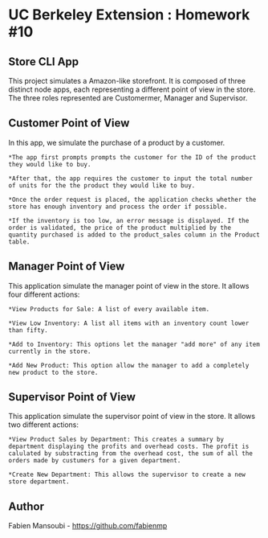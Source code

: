 # UC Berkeley Extension : Homework #10
## Store CLI App

This project simulates a Amazon-like storefront. It is composed of three distinct node apps, 
each representing a different point of view in the store. 
The three roles represented are Customermer, Manager and Supervisor.

## Customer Point of View

In this app, we simulate the purchase of a product by a customer. 

	*The app first prompts prompts the customer for the ID of the product they would like to buy.
	
	*After that, the app requires the customer to input the total number of units for the the product they would like to buy.

	*Once the order request is placed, the application checks whether the store has enough inventory and process the order if possible.
	
	*If the inventory is too low, an error message is displayed. If the order is validated, the price of the product multiplied by the quantity purchased is added to the product_sales column in the Product table.

## Manager Point of View

This application simulate the manager point of view in the store. It allows four different actions:

	*View Products for Sale: A list of every available item.
    
    *View Low Inventory: A list all items with an inventory count lower than fifty.
    
    *Add to Inventory: This options let the manager "add more" of any item currently in the store.
    
    *Add New Product: This option allow the manager to add a completely new product to the store.

## Supervisor Point of View

This application simulate the supervisor point of view in the store. It allows two different actions:

    *View Product Sales by Department: This creates a summary by department displaying the profits and overhead costs. The profit is calulated by substracting from the overhead cost, the sum of all the orders made by custumers for a given department.
   
    *Create New Department: This allows the supervisor to create a new store department.

## Author

Fabien Mansoubi - https://github.com/fabienmp


